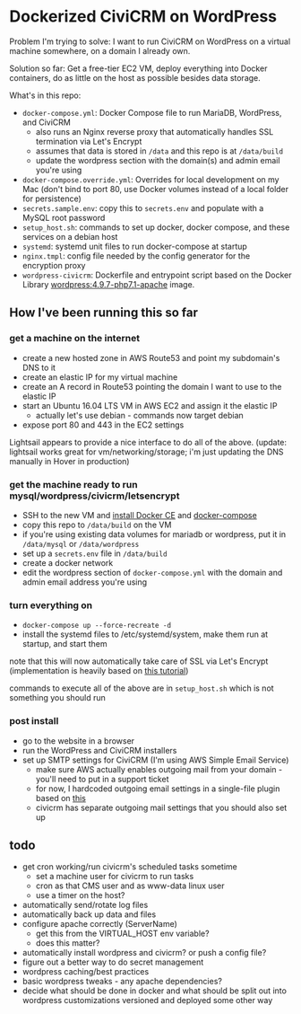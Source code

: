 # Dockerized CiviCRM on WordPress

Problem I'm trying to solve: I want to run CiviCRM on WordPress on a virtual machine somewhere, on a domain I already own.

Solution so far: Get a free-tier EC2 VM, deploy everything into Docker containers, do as little on the host as possible besides data storage.

What's in this repo:

- `docker-compose.yml`: Docker Compose file to run MariaDB, WordPress, and CiviCRM
  - also runs an Nginx reverse proxy that automatically handles SSL termination via Let's Encrypt
  - assumes that data is stored in `/data` and this repo is at `/data/build`
  - update the wordpress section with the domain(s) and admin email you're using
- `docker-compose.override.yml`: Overrides for local development on my Mac (don't bind to port 80, use Docker volumes instead of a local folder for persistence)
- `secrets.sample.env`: copy this to `secrets.env` and populate with a MySQL root password
- `setup_host.sh`: commands to set up docker, docker compose, and these services on a debian host
- `systemd`: systemd unit files to run docker-compose at startup
- `nginx.tmpl`: config file needed by the config generator for the encryption proxy
- `wordpress-civicrm`: Dockerfile and entrypoint script based on the Docker Library [wordpress:4.9.7-php7.1-apache][wpdocker] image.

## How I've been running this so far

### get a machine on the internet

- create a new hosted zone in AWS Route53 and point my subdomain's DNS to it
- create an elastic IP for my virtual machine
- create an A record in Route53 pointing the domain I want to use to the elastic IP
- start an Ubuntu 16.04 LTS VM in AWS EC2 and assign it the elastic IP
  - actually let's use debian - commands now target debian
- expose port 80 and 443 in the EC2 settings

Lightsail appears to provide a nice interface to do all of the above. (update: lightsail works great for vm/networking/storage; i'm just updating the DNS manually in Hover in production)

### get the machine ready to run mysql/wordpress/civicrm/letsencrypt

- SSH to the new VM and [install Docker CE][dockerinstall] and [docker-compose][dockercompose]
- copy this repo to `/data/build` on the VM
- if you're using existing data volumes for mariadb or wordpress, put it in `/data/mysql` or `/data/wordpress`
- set up a `secrets.env` file in `/data/build`
- create a docker network
- edit the wordpress section of `docker-compose.yml` with the domain and admin email address you're using

### turn everything on

- `docker-compose up --force-recreate -d`
- install the systemd files to /etc/systemd/system, make them run at startup, and start them

note that this will now automatically take care of SSL via Let's Encrypt (implementation is heavily based on [this tutorial][letsencrypt])

commands to execute all of the above are in `setup_host.sh` which is not something you should run

### post install

- go to the website in a browser
- run the WordPress and CiviCRM installers
- set up SMTP settings for CiviCRM (I'm using AWS Simple Email Service)
  - make sure AWS actually enables outgoing mail from your domain - you'll need to put in a support ticket
  - for now, I hardcoded outgoing email settings in a single-file plugin based on [this][wp-smtp-plugin]
  - civicrm has separate outgoing mail settings that you should also set up


## todo

- get cron working/run civicrm's scheduled tasks sometime
  - set a machine user for civicrm to run tasks
  - cron as that CMS user and as www-data linux user
  - use a timer on the host?
- automatically send/rotate log files
- automatically back up data and files
- configure apache correctly (ServerName)
  - get this from the VIRTUAL_HOST env variable?
  - does this matter?
- automatically install wordpress and civicrm? or push a config file?
- figure out a better way to do secret management
- wordpress caching/best practices
- basic wordpress tweaks - any apache dependencies?
- decide what should be done in docker and what should be split out into wordpress customizations versioned and deployed some other way




[wpdocker]: https://github.com/docker-library/wordpress/blob/b7198b18d92c016411c4bc3cdb31711065305605/php7.1/apache/Dockerfile
[dockerinstall]: https://docs.docker.com/install/linux/docker-ce/ubuntu/
[dockercompose]: https://github.com/docker/compose/releases
[wp-smtp-plugin]: https://gist.github.com/butlerblog/7e4dbafcbc61b15505ee8ca90510f1e7#file-functions-php
[letsencrypt]: https://blog.ssdnodes.com/blog/tutorial-extending-docker-nginx-host-multiple-websites-ssl/